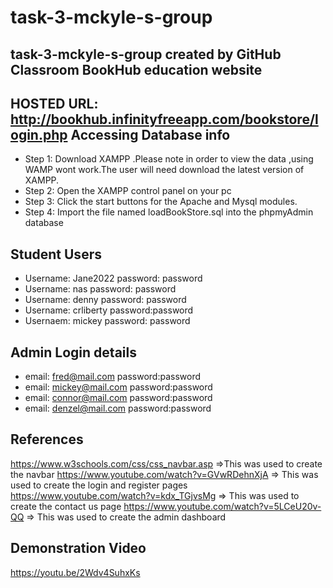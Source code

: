 # task-3-mckyle-s-group
task-3-mckyle-s-group created by GitHub Classroom
BookHub education website
---------------------------------------
HOSTED URL: http://bookhub.infinityfreeapp.com/bookstore/login.php
Accessing Database info
---------------------------------------
* Step 1: Download XAMPP .Please note in order to view the data ,using WAMP wont work.The user will need download
         the latest version of XAMPP.
* Step 2: Open the XAMPP control panel on your pc 
* Step 3: Click the start buttons for the Apache and Mysql  modules.
* Step 4: Import the file named loadBookStore.sql into the phpmyAdmin database


Student Users 
----------------------------------------
* Username: Jane2022 password: password
* Username: nas  password: password
* Username: denny password: password 
* Username: crliberty password:password
* Usernaem: mickey  password: password

Admin Login details
---------------------------------------
* email: fred@mail.com  password:password
* email: mickey@mail.com  password:password
* email: connor@mail.com  password:password
* email: denzel@mail.com  password:password

References
------------------------------------------
https://www.w3schools.com/css/css_navbar.asp =>This was used to create the navbar 
https://www.youtube.com/watch?v=GVwRDehnXjA => This was used to create the login and register pages 
https://www.youtube.com/watch?v=kdx_TGjvsMg => This was used to create the contact us page
https://www.youtube.com/watch?v=5LCeU20v-QQ => This was used to create the admin dashboard

Demonstration Video 
-------------------------------------
https://youtu.be/2Wdv4SuhxKs
